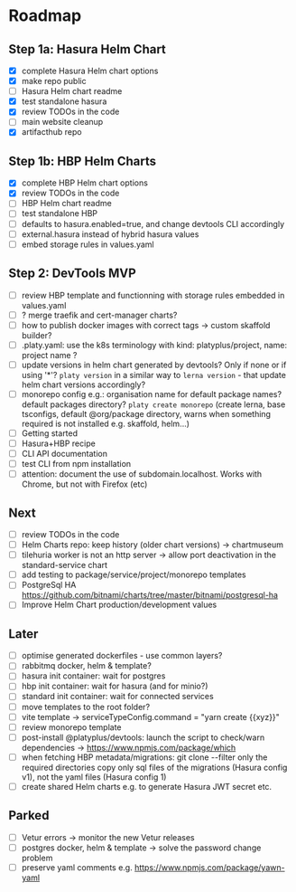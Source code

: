# Roadmap

## Step 1a: Hasura Helm Chart

- [x] complete Hasura Helm chart options
- [x] make repo public
- [ ] Hasura Helm chart readme
- [x] test standalone hasura
- [x] review TODOs in the code
- [ ] main website cleanup
- [x] artifacthub repo

## Step 1b: HBP Helm Charts

- [x] complete HBP Helm chart options
- [x] review TODOs in the code
- [ ] HBP Helm chart readme
- [ ] test standalone HBP
- [ ] defaults to hasura.enabled=true, and change devtools CLI accordingly
- [ ] external.hasura instead of hybrid hasura values
- [ ] embed storage rules in values.yaml

## Step 2: DevTools MVP

- [ ] review HBP template and functionning with storage rules embedded in values.yaml
- [ ] ? merge traefik and cert-manager charts?
- [ ] how to publish docker images with correct tags -> custom skaffold builder?
- [ ] .platy.yaml: use the k8s terminology with kind: platyplus/project, name: project name ?
- [ ] update versions in helm chart generated by devtools? Only if none or if using '\*'?
      `platy version` in a similar way to `lerna version` - that update helm chart versions accordingly?
- [ ] monorepo config e.g.:
      organisation name for default package names?
      default packages directory?
      `platy create monorepo` (create lerna, base tsconfigs, default @org/package directory, warns when something required is not installed e.g. skaffold, helm...)
- [ ] Getting started
- [ ] Hasura+HBP recipe
- [ ] CLI API documentation
- [ ] test CLI from npm installation
- [ ] attention: document the use of subdomain.localhost. Works with Chrome, but not with Firefox (etc)

## Next

- [ ] review TODOs in the code
- [ ] Helm Charts repo: keep history (older chart versions) -> chartmuseum
- [ ] tilehuria worker is not an http server -> allow port deactivation in the standard-service chart
- [ ] add testing to package/service/project/monorepo templates
- [ ] PostgreSql HA https://github.com/bitnami/charts/tree/master/bitnami/postgresql-ha
- [ ] Improve Helm Chart production/development values

## Later

- [ ] optimise generated dockerfiles - use common layers?
- [ ] rabbitmq docker, helm & template?
- [ ] hasura init container: wait for postgres
- [ ] hbp init container: wait for hasura (and for minio?)
- [ ] standard init container: wait for connected services
- [ ] move templates to the root folder?
- [ ] vite template -> serviceTypeConfig.command = "yarn create {{xyz}}"
- [ ] review monorepo template
- [ ] post-install @platyplus/devtools: launch the script to check/warn dependencies -> https://www.npmjs.com/package/which
- [ ] when fetching HBP metadata/migrations:
      git clone --filter only the required directories
      copy only sql files of the migrations (Hasura config v1), not the yaml files (Hasura config 1)
- [ ] create shared Helm charts e.g. to generate Hasura JWT secret etc.

## Parked

- [ ] Vetur errors -> monitor the new Vetur releases
- [ ] postgres docker, helm & template -> solve the password change problem
- [ ] preserve yaml comments e.g. https://www.npmjs.com/package/yawn-yaml
